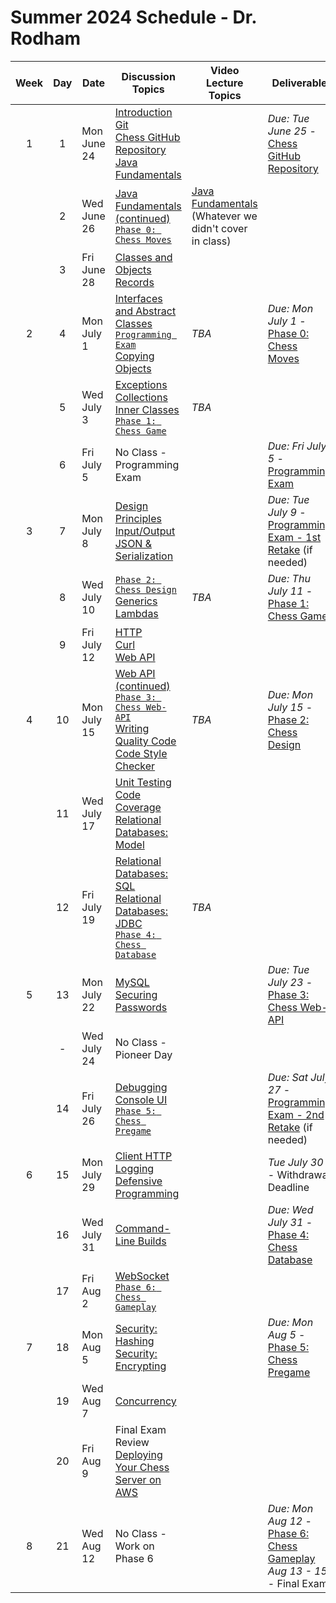 # Summer 2024 Schedule - Dr. Rodham

| Week | Day | Date       | Discussion Topics                                                | Video Lecture Topics            | Deliverable                              |
| :--: | :-: | ---------- | ----------------------------------------------------------------- | ------------------------------- | ---------------------------------------- |
|  1   |  1  | Mon June 24  | [Introduction](https://github.com/softwareconstruction240/softwareconstruction/blob/main/instruction/introduction/introduction.md)<br /> [Git](https://github.com/softwareconstruction240/softwareconstruction/blob/main/instruction/git/git.md)<br /> [Chess GitHub Repository](https://github.com/softwareconstruction240/softwareconstruction/blob/main/chess/chess-github-repository/chess-github-repository.md)<br />[Java Fundamentals](https://github.com/softwareconstruction240/softwareconstruction/blob/main/instruction/java-fundamentals/java-fundamentals.md) |                                 | _Due: Tue June 25_ - [Chess GitHub Repository](https://github.com/softwareconstruction240/softwareconstruction/blob/main/chess/chess-github-repository/chess-github-repository.md) |
|      |  2  | Wed June 26 | [Java Fundamentals (continued)](https://github.com/softwareconstruction240/softwareconstruction/blob/main/instruction/java-fundamentals/java-fundamentals.md)<br/> [`Phase 0: Chess Moves`](https://github.com/softwareconstruction240/softwareconstruction/blob/main/chess/0-chess-moves/chess-moves.md) | [Java Fundamentals](https://github.com/softwareconstruction240/softwareconstruction/blob/main/instruction/java-fundamentals/java-fundamentals.md)<br />(Whatever we didn't cover in class) | |
|      |  3  | Fri June 28 | [Classes and Objects](https://github.com/softwareconstruction240/softwareconstruction/blob/main/instruction/classes-and-objects/classes-and-objects.md)<br />[Records](https://github.com/softwareconstruction240/softwareconstruction/blob/main/instruction/records/records.md) | | |
|  2   |  4  | Mon July 1 |[Interfaces and Abstract Classes](https://github.com/softwareconstruction240/softwareconstruction/blob/main/instruction/interfaces-abstract-classes/interfaces-and-abstract-classes.md)<br />[`Programming Exam`](https://byu.instructure.com/courses/24410/assignments)<br />[Copying Objects](https://github.com/softwareconstruction240/softwareconstruction/blob/main/instruction/copying-objects/copying-objects.md)| _TBA_ | _Due: Mon July 1_ - [Phase 0: Chess Moves](https://github.com/softwareconstruction240/softwareconstruction/blob/main/chess/0-chess-moves/chess-moves.md) |
|      |  5  | Wed July 3 | [Exceptions](https://github.com/softwareconstruction240/softwareconstruction/blob/main/instruction/exceptions/exceptions.md)<br />[Collections](https://github.com/softwareconstruction240/softwareconstruction/blob/main/instruction/collections/collections.md)<br/>[Inner Classes](https://github.com/softwareconstruction240/softwareconstruction/blob/main/instruction/inner-classes/inner-classes.md)</br>[`Phase 1: Chess Game`](https://github.com/softwareconstruction240/softwareconstruction/blob/main/chess/1-chess-game/chess-game.md)| _TBA_ | |
|      |  6  | Fri July 5 | No Class - Programming Exam | | _Due: Fri July 5_ - [Programming Exam](https://byu.instructure.com/courses/26141/assignments) |
|  3   |  7  | Mon July 8 | [Design Principles](https://github.com/softwareconstruction240/softwareconstruction/blob/main/instruction/design-principles/design-principles.md)<br/> [Input/Output](https://github.com/softwareconstruction240/softwareconstruction/blob/main/instruction/io/io.md)<br />[JSON & Serialization](https://github.com/softwareconstruction240/softwareconstruction/blob/main/instruction/json/json.md) | | _Due: Tue July 9_ - [Programming Exam - 1st Retake](https://byu.instructure.com/courses/26141/assignments) (if needed) |
|      |  8  | Wed July 10  | [`Phase 2: Chess Design`](https://github.com/softwareconstruction240/softwareconstruction/blob/main/chess/2-server-design/server-design.md)<br />[Generics](https://github.com/softwareconstruction240/softwareconstruction/blob/main/instruction/generics/generics.md)<br/>[Lambdas](https://github.com/softwareconstruction240/softwareconstruction/blob/main/instruction/lambdas/lambdas.md) | _TBA_ | _Due: Thu July 11_ - [Phase 1: Chess Game](https://github.com/softwareconstruction240/softwareconstruction/blob/main/chess/1-chess-game/chess-game.md) |
|      |  9  | Fri July 12  | [HTTP](https://github.com/softwareconstruction240/softwareconstruction/blob/main/instruction/http/http.md)<br /> [Curl](https://github.com/softwareconstruction240/softwareconstruction/blob/main/instruction/curl/curl.md)<br />[Web API](https://github.com/softwareconstruction240/softwareconstruction/blob/main/instruction/web-api/web-api.md) | | |
|  4   | 10  | Mon July 15  | [Web API (continued)](https://github.com/softwareconstruction240/softwareconstruction/blob/main/instruction/web-api/web-api.md)<br />[`Phase 3: Chess Web-API`](https://github.com/softwareconstruction240/softwareconstruction/blob/main/chess/3-web-api/web-api.md)<br />[Writing Quality Code](https://github.com/softwareconstruction240/softwareconstruction/blob/main/instruction/quality-code/quality-code.md)<br /> [Code Style Checker](https://github.com/softwareconstruction240/softwareconstruction/blob/main/instruction/style-checker/style-checker.md) | _TBA_ | _Due: Mon July 15_ - [Phase 2: Chess Design](https://github.com/softwareconstruction240/softwareconstruction/blob/main/chess/2-server-design/server-design.md) |
|      | 11  | Wed July 17 | [Unit Testing](https://github.com/softwareconstruction240/softwareconstruction/blob/main/instruction/unit-testing/unit-testing.md)<br /> [Code Coverage](https://github.com/softwareconstruction240/softwareconstruction/blob/main/instruction/code-coverage/code-coverage.md)<br />[Relational Databases: Model](https://github.com/softwareconstruction240/softwareconstruction/blob/main/instruction/db-model/db-model.md) | | |
|      | 12  | Fri July 19 | [Relational Databases: SQL](https://github.com/softwareconstruction240/softwareconstruction/blob/main/instruction/db-sql/db-sql.md)<br />[Relational Databases: JDBC](https://github.com/softwareconstruction240/softwareconstruction/blob/main/instruction/db-jdbc/db-jdbc.md)<br/> [`Phase 4: Chess Database`](https://github.com/softwareconstruction240/softwareconstruction/blob/main/chess/4-database/database.md)  | _TBA_ | |
|  5   | 13  | Mon July 22 | [MySQL](https://github.com/softwareconstruction240/softwareconstruction/blob/main/instruction/mysql/mysql.md)<br />[Securing Passwords](https://github.com/softwareconstruction240/softwareconstruction/blob/main/instruction/securing-passwords/securing-passwords.md) | | _Due: Tue July 23_ - [Phase 3: Chess Web-API](https://github.com/softwareconstruction240/softwareconstruction/blob/main/chess/3-web-api/web-api.md) |
|      | -   | Wed July 24 | No Class - Pioneer Day | | |
|      | 14  | Fri July 26  | [Debugging](https://github.com/softwareconstruction240/softwareconstruction/blob/main/instruction/debugging/debugging.md)<br />[Console UI](https://github.com/softwareconstruction240/softwareconstruction/blob/main/instruction/console-ui/console-ui.md)<br/> [`Phase 5: Chess Pregame`](https://github.com/softwareconstruction240/softwareconstruction/blob/main/chess/5-pregame/pregame.md) | | _Due: Sat July 27_ - [Programming Exam - 2nd Retake](https://byu.instructure.com/courses/26141/assignments) (if needed) |
|  6   | 15  | Mon July 29 | [Client HTTP](https://github.com/softwareconstruction240/softwareconstruction/blob/main/instruction/web-api/web-api.md)<br /> [Logging](https://github.com/softwareconstruction240/softwareconstruction/blob/main/instruction/logging/logging.md)<br />[Defensive Programming](https://github.com/softwareconstruction240/softwareconstruction/blob/main/instruction/defensive-programming/defensive-programming.md) | | _Tue July 30_ - Withdrawal Deadline |
|      | 16  | Wed July 31  | [Command-Line Builds](https://github.com/softwareconstruction240/softwareconstruction/blob/main/instruction/command-line-builds/command-line-builds.md) | | _Due: Wed July 31_ - [Phase 4: Chess Database](https://github.com/softwareconstruction240/softwareconstruction/blob/main/chess/4-database/database.md)|
|      | 17  | Fri Aug 2  | [WebSocket](https://github.com/softwareconstruction240/softwareconstruction/blob/main/instruction/websocket/websocket.md)<br />[`Phase 6: Chess Gameplay`](https://github.com/softwareconstruction240/softwareconstruction/blob/main/chess/6-gameplay/gameplay.md) | | |
|  7   | 18  | Mon Aug 5 | [Security: Hashing](https://github.com/softwareconstruction240/softwareconstruction/blob/main/instruction/computer-security/computer-security.md)<br />[Security: Encrypting](https://github.com/softwareconstruction240/softwareconstruction/blob/main/instruction/computer-security/computer-security.md) | | _Due: Mon Aug 5_ - [Phase 5: Chess Pregame](https://github.com/softwareconstruction240/softwareconstruction/blob/main/chess/5-pregame/pregame.md) |
|      | 19  | Wed Aug 7 | [Concurrency](https://github.com/softwareconstruction240/softwareconstruction/blob/main/instruction/concurrency/concurrency.md) | | |
|      | 20  | Fri Aug 9 | Final Exam Review<br />[Deploying Your Chess Server on AWS](https://github.com/softwareconstruction240/softwareconstruction/blob/main/instruction/aws-chess-server/aws-chess-server.md) | | |
|  8   | 21  | Wed Aug 12 | No Class - Work on Phase 6 | | _Due: Mon Aug 12_ - [Phase 6: Chess Gameplay](https://github.com/softwareconstruction240/softwareconstruction/blob/main/chess/6-gameplay/gameplay.md)<br />_Aug 13 - 15_ - Final Exam |


